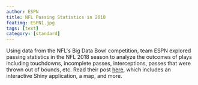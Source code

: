 ```yaml
---
author: ESPN
title: NFL Passing Statistics in 2018
featimg: ESPN1.jpg
tags: [text]
category: [standard]
---
```


Using data from the NFL's Big Data Bowl competition, team ESPN explored passing statistics in the NFL 2018 season to analyze the outcomes of plays including touchdowns, incomplete passes, interceptions, passes that were thrown out of bounds, etc.  Read their post <a href="https://stat231-f20.github.io/Blog-ESPN/" target="blank">here</a>, which includes an interactive Shiny application, a map, and more. 